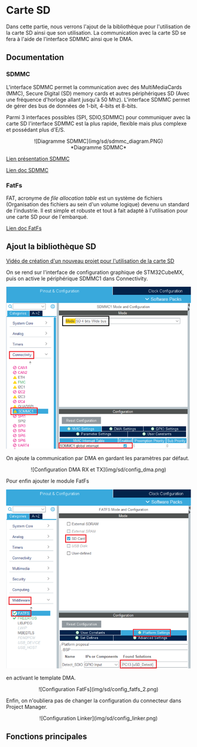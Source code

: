 # Carte SD

Dans cette partie, nous verrons l'ajout de la bibliothèque pour l'utilisation de la carte SD ainsi que son utilisation.
La communication avec la carte SD se fera à l'aide de l'interface SDMMC ainsi que le DMA.

## Documentation

### SDMMC

L'interface SDMMC permet la communication avec des MultiMediaCards (MMC), Secure Digital (SD) memory cards et autres périphériques SD (Avec une fréquence d'horloge allant jusqu'à 50 Mhz). L'interface SDMMC permet de gérer des bus de données de 1-bit, 4-bits et 8-bits.

Parmi 3 interfaces possibles (SPI, SDIO,SDMMC) pour communiquer avec la carte SD l'interface SDMMC est la plus rapide, flexible mais plus complexe et possédant plus d'E/S.

<center>![Diagramme SDMMC](img/sd/sdmmc_diagram.PNG)</center>
<center>*Diagramme SDMMC*</center>

[Lien présentation SDMMC](https://www.st.com/content/ccc/resource/training/technical/product_training/group0/a7/61/d8/cf/a0/c8/4d/08/STM32F7_Peripheral_SDMMC/files/STM32F7_Peripheral_SDMMC.pdf/_jcr_content/translations/en.STM32F7_Peripheral_SDMMC.pdf)

[Lien doc SDMMC](https://www.st.com/resource/en/user_manual/dm00189702-description-of-stm32f7-hal-and-lowlayer-drivers-stmicroelectronics.pdf#page=613)

### FatFs

FAT, acronyme de *file allocation table* est un système de fichiers (Organisation des fichiers au sein d'un volume logique) devenu un standard de l'industrie. Il est simple et robuste et tout à fait adapté à l'utilisation pour une carte SD pour de l'embarqué.

[Lien doc FatFs](https://www.st.com/resource/en/user_manual/dm00105259-developing-applications-on-stm32cube-with-fatfs-stmicroelectronics.pdf)

## Ajout la bibliothèque SD

[Vidéo de création d'un nouveau projet pour l'utilisation de la carte SD](https://www.youtube.com/watch?v=I9KDN1o6924&t=474s&ab_channel=STMicroelectronics)

On se rend sur l'interface de configuration graphique de STM32CubeMX, puis on active le périphérique SDMMC1 dans Connectivity.

![Configuration SDMMC1](img/sd/config_sdmmc.png)

On ajoute la communication par DMA en gardant les paramètres par défaut.

<center>![Configuration DMA RX et TX](img/sd/config_dma.png)</center>

Pour enfin ajouter le module FatFs

![Configuration FatFs](img/sd/config_fatfs.png)

en activant le template DMA.

<center>![Configuration FatFs](img/sd/config_fatfs_2.png)</center>

Enfin, on n'oubliera pas de changer la configuration du connecteur dans Project Manager.

<center>![Configuration Linker](img/sd/config_linker.png)</center>

## Fonctions principales